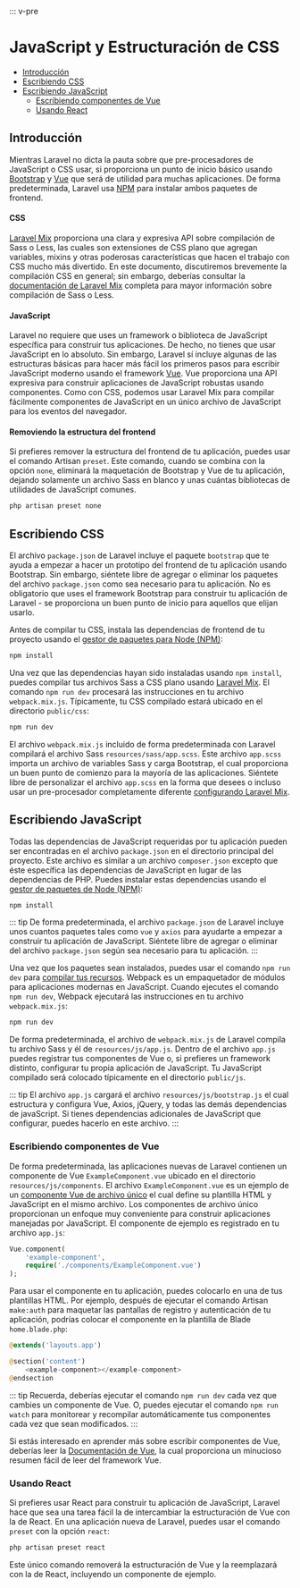 ::: v-pre

# JavaScript y Estructuración de CSS

- [Introducción](#introduction)
- [Escribiendo CSS](#writing-css)
- [Escribiendo JavaScript](#writing-javascript)
    - [Escribiendo componentes de Vue](#writing-vue-components)
    - [Usando React](#using-react)

<a name="introduction"></a>
## Introducción

Mientras Laravel no dicta la pauta sobre que pre-procesadores de JavaScript o CSS usar, si proporciona un punto de inicio básico usando [Bootstrap](https://getbootstrap.com/) y [Vue](https://vuejs.org) que será de utilidad para muchas aplicaciones. De forma predeterminada, Laravel usa [NPM](https://www.npmjs.org) para instalar ambos paquetes de frontend.

#### CSS

[Laravel Mix](/docs/{{version}}/mix) proporciona una clara y expresiva API sobre compilación de Sass o Less, las cuales son extensiones de CSS plano que agregan variables, mixins y otras poderosas características que hacen el trabajo con CSS mucho más divertido. En este documento, discutiremos brevemente la compilación CSS en general; sin embargo, deberías consultar la [documentación de Laravel Mix](/docs/{{version}}/mix) completa para mayor información sobre compilación de Sass o Less.

#### JavaScript

Laravel no requiere que uses un framework o biblioteca de JavaScript específica para construir tus aplicaciones. De hecho, no tienes que usar JavaScript en lo absoluto. Sin embargo, Laravel sí incluye algunas de las estructuras básicas para hacer más fácil los primeros pasos para escribir JavaScript moderno usando el framework [Vue](https://vuejs.org). Vue proporciona una API expresiva para construir aplicaciones de JavaScript robustas usando componentes. Como con CSS, podemos usar Laravel Mix para compilar fácilmente componentes de JavaScript en un único archivo de JavaScript para los eventos del navegador.

#### Removiendo la estructura del frontend

Si prefieres remover la estructura del frontend de tu aplicación, puedes usar el comando Artisan `preset`. Este comando, cuando se combina con la opción `none`, eliminará la maquetación de Bootstrap y Vue de tu aplicación, dejando solamente un archivo Sass en blanco y unas cuántas bibliotecas de utilidades de JavaScript comunes.

```php
php artisan preset none
```

<a name="writing-css"></a>
## Escribiendo CSS

El archivo `package.json` de Laravel incluye el paquete `bootstrap` que te ayuda a empezar a hacer un prototipo del frontend de tu aplicación usando Bootstrap. Sin embargo, siéntete libre de agregar o eliminar los paquetes del archivo `package.json` como sea necesario para tu aplicación. No es obligatorio que uses el framework Bootstrap para construir tu aplicación de Laravel - se proporciona un buen punto de inicio para aquellos que elijan usarlo.

Antes de compilar tu CSS, instala las dependencias de frontend de tu proyecto usando el [gestor de paquetes para Node (NPM)](https://www.npmjs.org):

```php
npm install
```

Una vez que las dependencias hayan sido instaladas usando `npm install`, puedes compilar tus archivos Sass a CSS plano usando [Laravel Mix](/docs/{{version}}/mix#working-with-stylesheets). El comando `npm run dev` procesará las instrucciones en tu archivo `webpack.mix.js`. Típicamente, tu CSS compilado estará ubicado en el directorio `public/css`:

```php
npm run dev
```

El archivo `webpack.mix.js` incluido de forma predeterminada con Laravel compilará el archivo Sass `resources/sass/app.scss`. Este archivo `app.scss` importa un archivo de variables Sass y carga Bootstrap, el cual proporciona un buen punto de comienzo para la mayoría de las aplicaciones. Siéntete libre de personalizar el archivo `app.scss` en la forma que desees o incluso usar un pre-procesador completamente diferente [configurando Laravel Mix](/docs/{{version}}/mix).

<a name="writing-javascript"></a>
## Escribiendo JavaScript

Todas las dependencias de JavaScript requeridas por tu aplicación pueden ser encontradas en el archivo `package.json` en el directorio principal del proyecto. Este archivo es similar a un archivo `composer.json` excepto que éste específica las dependencias de JavaScript en lugar de las dependencias de PHP. Puedes instalar estas dependencias usando el [gestor de paquetes de Node (NPM)](https://www.npmjs.org): 

```php
npm install
```

::: tip
De forma predeterminada, el archivo `package.json` de Laravel incluye unos cuantos paquetes tales como `vue` y `axios` para ayudarte a empezar a construir tu aplicación de JavaScript. Siéntete libre de agregar o eliminar del archivo `package.json` según sea necesario para tu aplicación.
:::

Una vez que los paquetes sean instalados, puedes usar el comando `npm run dev` para [compilar tus recursos](/docs/{{version}}/mix). Webpack es un empaquetador de módulos para aplicaciones modernas en JavaScript. Cuando ejecutes el comando `npm run dev`, Webpack ejecutará las instrucciones en tu archivo `webpack.mix.js`:

```php
npm run dev
```

De forma predeterminada, el archivo de `webpack.mix.js` de Laravel compila tu archivo Sass y él de `resources/js/app.js`. Dentro de el archivo `app.js` puedes registrar tus componentes de Vue o, si prefieres un framework distinto, configurar tu propia aplicación de JavaScript. Tu JavaScript compilado será colocado típicamente en el directorio `public/js`.

::: tip
El archivo `app.js` cargará el archivo `resources/js/bootstrap.js` el cual estructura y configura Vue, Axios, jQuery, y todas las demás dependencias de javaScript. Si tienes dependencias adicionales de JavaScript que configurar, puedes hacerlo en este archivo.
:::

<a name="writing-vue-components"></a>
### Escribiendo componentes de Vue

De forma predeterminada, las aplicaciones nuevas de Laravel contienen un componente de Vue `ExampleComponent.vue` ubicado en el directorio `resources/js/components`. El archivo `ExampleComponent.vue` es un ejemplo de un [componente Vue de archivo único](https://vuejs.org/guide/single-file-components) el cual define su plantilla HTML y JavaScript en el mismo archivo. Los componentes de archivo único proporcionan un enfoque muy conveniente para construir aplicaciones manejadas por JavaScript. El componente de ejemplo es registrado en tu archivo `app.js`:

```php
Vue.component(
    'example-component',
    require('./components/ExampleComponent.vue')
);
```

Para usar el componente en tu aplicación, puedes colocarlo en una de tus plantillas HTML. Por ejemplo, después de ejecutar el comando Artisan `make:auth` para maquetar las pantallas de registro y autenticación de tu aplicación, podrías colocar el componente en la plantilla de Blade `home.blade.php`:

```php
@extends('layouts.app')

@section('content')
    <example-component></example-component>
@endsection
```

::: tip
Recuerda, deberías ejecutar el comando `npm run dev` cada vez que cambies un componente de Vue. O, puedes ejecutar el comando `npm run watch` para monitorear y recompilar automáticamente tus componentes cada vez que sean modificados.
:::

Si estás interesado en aprender más sobre escribir componentes de Vue, deberías leer la [Documentación de Vue](https://vuejs.org/guide/), la cual proporciona un minucioso resumen fácil de leer del framework Vue.

<a name="using-react"></a>
### Usando React

Si prefieres usar React para construir tu aplicación de JavaScript, Laravel hace que sea una tarea fácil la de intercambiar la estructuración de Vue con la de React. En una aplicación nueva de Laravel, puedes usar el comando `preset` con la opción `react`:

```php
php artisan preset react
```

Este único comando removerá la estructuración de Vue y la reemplazará con la de React, incluyendo un componente de ejemplo.